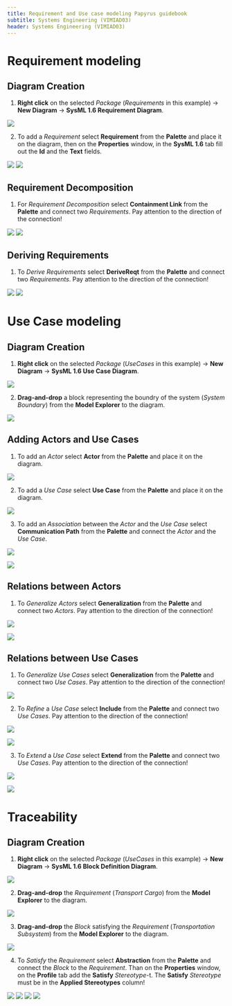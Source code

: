 ```yaml
---
title: Requirement and Use case modeling Papyrus guidebook 
subtitle: Systems Engineering (VIMIAD03)
header: Systems Engineering (VIMIAD03)
---
```



# Requirement modeling

## Diagram Creation

1. **Right click** on the selected _Package_ (_Requirements_ in this example) -> **New Diagram** -> **SysML 1.6 Requirement Diagram**.

![](figs/req-new-diag.png)

2. To add a _Requirement_ select **Requirement** from the **Palette** and place it on the diagram, then on the **Properties** window, in the **SysML 1.6** tab fill out the **Id** and the **Text** fields.

![](figs/req-new-req.png)
![](figs/req-properties.png)

## Requirement Decomposition

1. For _Requirement Decomposition_ select **Containment Link** from the **Palette** and connect two _Requirements_. Pay attention to the direction of the connection!

![](figs/req-containment.png)
![](figs/req-containment2.png)

## Deriving Requirements

1. To _Derive Requirements_ select **DeriveReqt** from the **Palette** and connect two _Requirements_. Pay attention to the direction of the connection!

![](figs/req-derived-req.png)
![](figs/req-derived-req-2.png)


# Use Case modeling

## Diagram Creation

1. **Right click** on the selected _Package_ (_UseCases_ in this example) -> **New Diagram** -> **SysML 1.6 Use Case Diagram**.

![](figs/use-case-new-diag.png)

2. **Drag-and-drop** a block representing the boundry of the system (_System Boundary_) from the **Model Explorer** to the diagram.

![](figs/use-case-system-boundary.png)

## Adding Actors and Use Cases

1. To add an _Actor_ select **Actor** from the **Palette** and place it on the diagram. 

![](figs/use-case-new-actor.png)

2. To add a _Use Case_ select **Use Case** from the **Palette** and place it on the diagram. 

![](figs/use-case-new-uc.png)

3. To add an _Association_ between the _Actor_ and the _Use Case_ select **Communication Path** from the **Palette** and connect the _Actor_ and the _Use Case_. 

![](figs/use-case-actor-uc-assoc.png)

![](figs/use-case-actor-uc-assoc-2.png)

## Relations between Actors

1. To _Generalize_ _Actors_ select **Generalization** from the **Palette** and connect two _Actors_. Pay attention to the direction of the connection!

![](figs/use-case-generalization.png)

![](figs/use-case-generalization-2.png)

## Relations between Use Cases

1. To _Generalize_ _Use Cases_ select **Generalization** from the **Palette** and connect two _Use Cases_. Pay attention to the direction of the connection!

![](figs/use-case-generalization-3.png)

2. To _Refine_ a _Use Case_ select **Include** from the **Palette** and connect two _Use Cases_. Pay attention to the direction of the connection!

![](figs/use-case-include.png)

![](figs/use-case-include-2.png)

3. To _Extend_ a _Use Case_ select **Extend** from the **Palette** and connect two _Use Cases_. Pay attention to the direction of the connection!

![](figs/use-case-extend.png)

![](figs/use-case-extend-2.png)

# Traceability

## Diagram Creation

1. **Right click** on the selected _Package_ (_UseCases_ in this example) -> **New Diagram** -> **SysML 1.6 Block Definition Diagram**.

![](figs/trace-new-diag.png)

2. **Drag-and-drop** the _Requirement_ (_Transport Cargo_) from the **Model Explorer** to the diagram.

![](figs/trace-req-from-me.png)

3. **Drag-and-drop** the _Block_ satisfying the _Requirement_ (_Transportation Subsystem_) from the **Model Explorer** to the diagram.

![](figs/trace-block-from-me.png)

4. To _Satisfy_ the _Requirement_ select **Abstraction** from the **Palette** and connect the _Block_ to the _Requirement_. Than on the **Properties** window, on the **Profile** tab add the **Satisfy** _Stereotype_-t. The **Satisfy** _Stereotype_ must be in the **Applied Stereotypes** column!

![](figs/trace-satisfy.png)
![](figs/trace-satisfy-2.png)
![](figs/trace-satisfy-3.png)
![](figs/trace-satisfy-4.png)